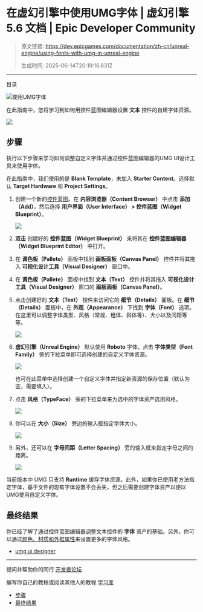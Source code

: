 # 在虚幻引擎中使用UMG字体 | 虚幻引擎 5.6 文档 | Epic Developer Community

> 原文链接: https://dev.epicgames.com/documentation/zh-cn/unreal-engine/using-fonts-with-umg-in-unreal-engine
> 
> 生成时间: 2025-06-14T20:19:16.831Z

---

目录

![使用UMG字体](https://dev.epicgames.com/community/api/documentation/image/46bfe197-de80-4c5c-a009-1b45bae625f7?resizing_type=fill&width=1920&height=335)

在此指南中，您将学习到如何用控件蓝图编辑器设置 **文本** 控件的自建字体资源。

![](https://d1iv7db44yhgxn.cloudfront.net/documentation/images/03329c5a-960f-4c8c-bca8-be2181248cd4/01_fontwithumg_hero.png)

## 步骤

执行以下步骤来学习如何调整自定义字体并通过控件蓝图编辑器的UMG UI设计工具来使用字体。

在此指南中，我们使用的是 **Blank Template**，未加入 **Starter Content**。选择默认 **Target Hardware** 和 **Project Settings**。

1.  创建一个新的[控件蓝图](/documentation/zh-cn/unreal-engine/widget-blueprints-in-umg-for-unreal-engine)。在 **内容浏览器（Content Browser）** 中点击 **添加（Add）**，然后选择 **用户界面（User Interface） > 控件蓝图（Widget Blueprint）**。
    
    ![](https://d1iv7db44yhgxn.cloudfront.net/documentation/images/0444e05f-6966-4273-a03e-95069494530b/02_newwidgetblueprint.png)
2.  **双击** 创建好的 **控件蓝图（Widget Blueprint）** 来将其在 **控件蓝图编辑器（Widget Blueprint Editor）** 中打开。
    
3.  在 **调色板（Pallete）** 面板中找到 **画板面板（Canvas Panel）** 控件并将其拖入 **可视化设计工具（Visual Designer）** 窗口中。
    
4.  在 **调色板（Pallete）** 面板中找到 **文本（Text）** 控件并将其拖入 **可视化设计工具（Visual Designer）** 窗口的 **画板面板（Canvas Panel）**。
    
5.  点击创建好的 **文本（Text）** 控件来访问它的 **细节（Details）** 面板。在 **细节（Details）** 面板中，在 **外观（Appearance）** 下找到 **字体（Font）** 选项。在这里可以调整字体类型、风格（常规、粗体、斜体等）、大小以及间距等等。
    
    ![](https://d1iv7db44yhgxn.cloudfront.net/documentation/images/736ece50-e1aa-4696-9e44-0b07d42c2b69/03_fontoptions.png)
6.  **虚幻引擎（Unreal Engine）** 默认使用 **Roboto** 字体。点击 **字体类型（Font Family）** 旁的下拉菜单即可选择创建的自定义字体资源。
    
    ![](https://d1iv7db44yhgxn.cloudfront.net/documentation/images/3d771e93-1476-4052-9d5a-31f1e8cb0fd8/04_fontfamily.png)
    
    也可在此菜单中选择创建一个自定义字体并指定新资源的保存位置（默认为空，需要填入）。
    
7.  点击 **风格（TypeFace）** 旁的下拉菜单来为选中的字体资产选用风格。
    
    ![](https://d1iv7db44yhgxn.cloudfront.net/documentation/images/cfd977de-dcaa-45c8-a53c-ee119cf30a39/05_fonttypeface.png)
8.  你可以在 **大小（Size）** 旁边的输入框指定字体大小。
    
    ![](https://d1iv7db44yhgxn.cloudfront.net/documentation/images/9da7be0e-db5b-4581-b7fb-4a117611d97e/06_fontsize.png)
9.  另外，还可以在 **字母间距（Letter Spacing）** 旁的输入框来指定字母之间的距离。
    
    ![](https://d1iv7db44yhgxn.cloudfront.net/documentation/images/394374d2-ec9e-4e6a-bfca-2095456d2fae/07_fontletterspacing.png)

当前版本中 UMG 只支持 **Runtime** 缓存字体资源。此外，如果你已使用老方法指定字体，基于文件的现有字体设置不会丢失，但之后需要创建字体资产以便以UMG使用自定义字体。

## 最终结果

你已经了解了通过控件蓝图编辑器调整文本控件的 **字体** 资产的基础。另外，你可以通过[颜色、材质和外框属性](/documentation/zh-cn/unreal-engine/font-materials-and-outlines-in-unreal-engine)来设置更多的字体风格。

-   [umg ui designer](https://dev.epicgames.com/community/search?query=umg%20ui%20designer)

* * *

提问并帮助你的同行 [开发者论坛](https://forums.unrealengine.com/categories?tag=unreal-engine)

编写你自己的教程或阅读其他人的教程 [学习库](https://dev.epicgames.com/community/unreal-engine/learning)

-   [步骤](/documentation/zh-cn/unreal-engine/using-fonts-with-umg-in-unreal-engine#%E6%AD%A5%E9%AA%A4)
-   [最终结果](/documentation/zh-cn/unreal-engine/using-fonts-with-umg-in-unreal-engine#%E6%9C%80%E7%BB%88%E7%BB%93%E6%9E%9C)